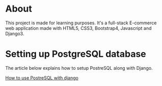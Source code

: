 # About 
This project is made for learning purposes. It's a full-stack E-commerce web application made with HTML5, CSS3, Bootstrap4, Javascript and Django3.

# Setting up PostgreSQL database

The article below explains how to setup PostreSQL along with Django.

[How to use PostreSQL with django](https://www.digitalocean.com/community/tutorials/how-to-use-postgresql-with-your-django-application-on-ubuntu-14-04)
